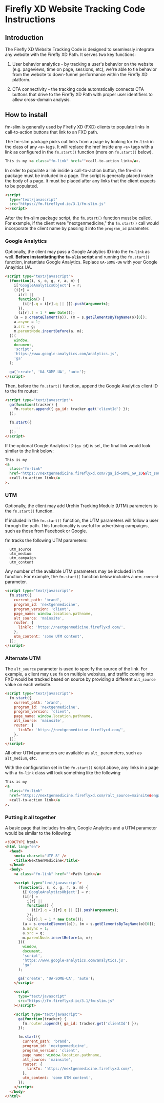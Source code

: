# Firefly XD Website Tracking Code Instructions
## Introduction
The Firefly XD Website Tracking Code is designed to seamlessly integrate any website with the Firefly XD Path. It serves two key functions:

1. User behavior analytics - by tracking a user's behavior on the website (e.g. pageviews, time on page, sessions, etc), we're able to tie behavior from the website to down-funnel performance within the Firefly XD platform.

2. CTA connectivity - the tracking code automatically connects CTA buttons that drive to the Firefly XD Path with proper user identifiers to allow cross-domain analysis.

## How to install

fm-slim is generally used by Firefly XD (FXD) clients to populate links in call-to-action buttons that link to an FXD path.

The fm-slim package picks out links from a page by looking for `fm-link` in the class of any `<a>` tags. It will replace the href inside any `<a>` tags with a link as configured in the `fm.start()` function (more on `fm.start()` below).

```html
This is my <a class="fm-link" href="">call-to-action link</a>.
```

In order to populate a link inside a call-to-action button, the fm-slim package must be included in a page. The script is generally placed inside the body of a page. It must be placed after any links that the client expects to be populated.

```html
<script
  type="text/javascript"
  src="https://fm.fireflyxd.io/3.1/fm-slim.js"
></script>
```

After the fm-slim package script, the `fm.start()` function must be called. For example, if the client were "nextgenmedicine," the `fm.start()` call would incorporate the client name by passing it into the `program_id` parameter.

### Google Analytics

Optionally, the client may pass a Google Analytics ID into the `fm-link` as well. **Before instantiating the `fm-slim` script** and running the `fm.start()` function, instantiate Google Analytics. Replace `UA-SOME-UA` with your Google Anayltics UA.

```html
<script type="text/javascript">
  (function(i, s, o, g, r, a, m) {
    i['GoogleAnalyticsObject'] = r;
    (i[r] =
      i[r] ||
      function() {
        (i[r].q = i[r].q || []).push(arguments);
      }),
      (i[r].l = 1 * new Date());
    (a = s.createElement(o)), (m = s.getElementsByTagName(o)[0]);
    a.async = 1;
    a.src = g;
    m.parentNode.insertBefore(a, m);
  })(
    window,
    document,
    'script',
    'https://www.google-analytics.com/analytics.js',
    'ga'
  );

  ga('create', 'UA-SOME-UA', 'auto');
</script>
```

Then, before the `fm.start()` function, append the Google Analytics client ID to the fm router:

```html
<script type="text/javascript">
  ga(function(tracker) {
    fm.router.append({ ga_id: tracker.get('clientId') });
  });

  fm.start({
    ...
  });
</script>
```

If the optional Google Analytics ID (`ga_id`) is set, the final link would look similar to the link below:

```html
This is my
<a
  class="fm-link"
  href="https://nextgenmedicine.fireflyxd.com/?ga_id=SOME_GA_ID&alt_source=mainsite&engagement_id=GENERATED_FIREFLY_ENGAGEMENT_ID&master_id=GENERATED_FIREFLY_MASTER_ID&"
  >call-to-action link</a
>.
```

### UTM

Optionally, the client may add Urchin Tracking Module (UTM) parameters to the `fm.start()` function.

If included in the `fm.start()` function, the UTM parameters will follow a user through the path. This functionality is useful for advertising campaigns, such as those from Facebook or Google.

fm tracks the following UTM parameters:

```
  utm_source
  utm_medium
  utm_campaign
  utm_content
```

Any number of the available UTM parameters may be included in the function. For example, the `fm.start()` function below includes a `utm_content` parameter.

```html
<script type="text/javascript">
  fm.start({
    current_path: 'brand',
    program_id: 'nextgenmedicine',
    program_version: 'client',
    page_name: window.location.pathname,
    alt_source: 'mainsite',
    router: {
      linkTo: 'https://nextgenmedicine.fireflyxd.com/',
    },
    utm_content: 'some UTM content',
  });
</script>
```

### Alternate UTM

The `alt_source` parameter is used to specify the source of the link. For example, a client may use `fm` on multiple websites, and traffic coming into FXD would be tracked based on source by providing a different `alt_source` value on each website.

```html
<script type="text/javascript">
  fm.start({
    current_path: 'brand',
    program_id: 'nextgenmedicine',
    program_version: 'client',
    page_name: window.location.pathname,
    alt_source: 'mainsite',
    router: {
      linkTo: 'https://nextgenmedicine.fireflyxd.com/',
    },
  });
</script>
```

All other UTM parameters are available as `alt_` parameters, such as `alt_medium`, etc.

With the configuration set in the `fm.start()` script above, any links in a page with a `fm-link` class will look something like the following:

```html
This is my
<a
  class="fm-link"
  href="https://nextgenmedicine.fireflyxd.com/?alt_source=mainsite&engagement_id=GENERATED_FIREFLY_ENGAGEMENT_ID&master_id=GENERATED_FIREFLY_MASTER_ID"
  >call-to-action link</a
>.
```

### Putting it all together

A basic page that includes fm-slim, Google Analytics and a UTM parameter would be similar to the following:

```html
<!DOCTYPE html>
<html lang="en">
  <head>
    <meta charset="UTF-8" />
    <title>NextGenMedicine</title>
  </head>
  <body>
    <a class="fm-link" href="">Path link</a>

    <script type="text/javascript">
      (function(i, s, o, g, r, a, m) {
        i['GoogleAnalyticsObject'] = r;
        (i[r] =
          i[r] ||
          function() {
            (i[r].q = i[r].q || []).push(arguments);
          }),
          (i[r].l = 1 * new Date());
        (a = s.createElement(o)), (m = s.getElementsByTagName(o)[0]);
        a.async = 1;
        a.src = g;
        m.parentNode.insertBefore(a, m);
      })(
        window,
        document,
        'script',
        'https://www.google-analytics.com/analytics.js',
        'ga'
      );

      ga('create', 'UA-SOME-UA', 'auto');
    </script>

    <script
      type="text/javascript"
      src="https://fm.fireflyxd.io/3.1/fm-slim.js"
    ></script>

    <script type="text/javascript">
      ga(function(tracker) {
        fm.router.append({ ga_id: tracker.get('clientId') });
      });

      fm.start({
        current_path: 'brand',
        program_id: 'nextgenmedicine',
        program_version: 'client',
        page_name: window.location.pathname,
        alt_source: 'mainsite',
        router: {
          linkTo: 'https://nextgenmedicine.fireflyxd.com/',
        },
        utm_content: 'some UTM content',
      });
    </script>
  </body>
</html>
```
